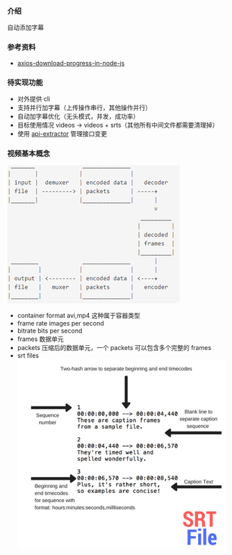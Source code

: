 ### 介绍

自动添加字幕

### 参考资料

- [axios-download-progress-in-node-js](https://futurestud.io/tutorials/axios-download-progress-in-node-js)

### 待实现功能

- 对外提供 cli
- 支持并行加字幕（上传操作串行，其他操作并行）
- 自动加字幕优化（无头模式，并发，成功率）
- 目标使用情况 videos -> videos + srts（其他所有中间文件都需要清理掉）
- 使用 [api-extractor](https://api-extractor.com/) 管理接口变更

### 视频基本概念

![](../../assets/2020-10-12-17-13-28.png)

- container format
  avi,mp4 这种属于容器类型
- frame rate
  images per second
- bitrate
  bits per second
- frames
  数据单元
- packets
  压缩后的数据单元，一个 packets 可以包含多个完整的 frames
- srt files
  ![](../../assets/2020-10-15-09-22-12.png)
